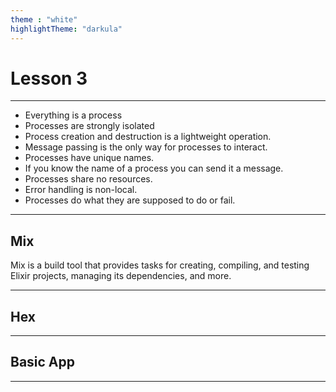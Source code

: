 ```yaml
---
theme : "white"
highlightTheme: "darkula"
---
```


# Lesson 3

---

* Everything is a process
* Processes are strongly isolated
* Process creation and destruction is a lightweight operation.
* Message passing is the only way for processes to interact.
* Processes have unique names.
* If you know the name of a process you can send it a message.
* Processes share no resources.
* Error handling is non-local.
* Processes do what they are supposed to do or fail.

---

## Mix


Mix is a build tool that provides tasks for creating, compiling, and testing Elixir projects, managing its dependencies, and more.

---

## Hex

---

## Basic App

---
